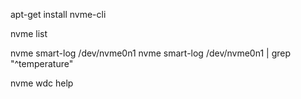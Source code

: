 apt-get install nvme-cli


nvme list


nvme smart-log /dev/nvme0n1
nvme smart-log /dev/nvme0n1 | grep "^temperature"

nvme wdc help
